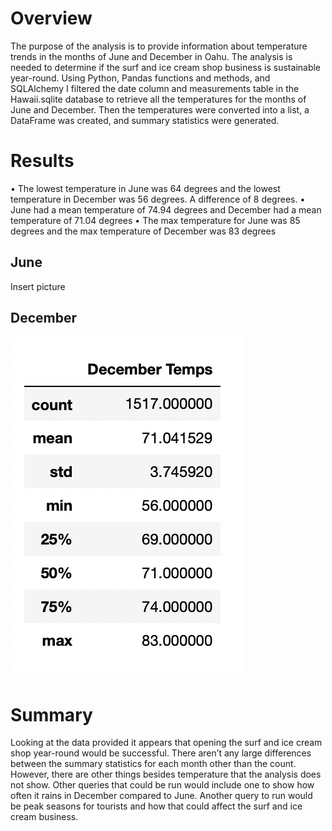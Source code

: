 # Overview 

The purpose of the analysis is to provide information about temperature trends in the months of June and December in Oahu. The analysis is needed to determine if the surf and ice cream shop business is sustainable year-round. Using Python, Pandas functions and methods, and SQLAlchemy I filtered the date column and measurements table in the Hawaii.sqlite database to retrieve all the temperatures for the months of June and December. Then the temperatures were converted into a list, a DataFrame was created, and summary statistics were generated. 

# Results 

•	The lowest temperature in June was 64 degrees and the lowest temperature in December was 56 degrees. A difference of 8 degrees. 
•	June had a mean temperature of 74.94 degrees and December had a mean temperature of 71.04 degrees
•	The max temperature for June was 85 degrees and the max temperature of December was 83 degrees

## June 
Insert picture 

## December 
!["December_Temps"](https://github.com/jaousley/surfs_up/blob/main/December_Temps.png)

# Summary

Looking at the data provided it appears that opening the surf and ice cream shop year-round would be successful. There aren’t any large differences between the summary statistics for each month other than the count. However, there are other things besides temperature that the analysis does not show. Other queries that could be run would include one to show how often it rains in December compared to June. Another query to run would be peak seasons for tourists and how that could affect the surf and ice cream business. 
